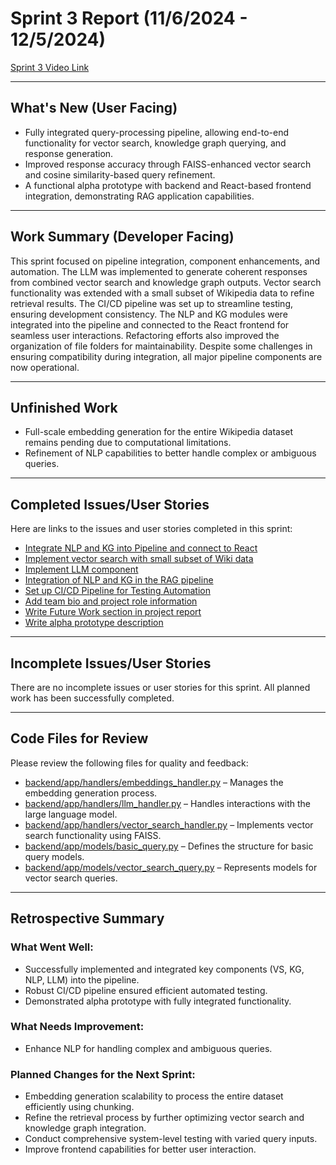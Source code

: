 # Sprint 3 Report (11/6/2024 - 12/5/2024)

[Sprint 3 Video Link](https://www.youtube.com/watch?v=whDkO0fSobI&feature=youtu.be)

---

## What's New (User Facing)
* Fully integrated query-processing pipeline, allowing end-to-end functionality for vector search, knowledge graph querying, and response generation.
* Improved response accuracy through FAISS-enhanced vector search and cosine similarity-based query refinement.
* A functional alpha prototype with backend and React-based frontend integration, demonstrating RAG application capabilities.

---

## Work Summary (Developer Facing)
This sprint focused on pipeline integration, component enhancements, and automation. The LLM was implemented to generate coherent responses from combined vector search and knowledge graph outputs. Vector search functionality was extended with a small subset of Wikipedia data to refine retrieval results. The CI/CD pipeline was set up to streamline testing, ensuring development consistency. The NLP and KG modules were integrated into the pipeline and connected to the React frontend for seamless user interactions. Refactoring efforts also improved the organization of file folders for maintainability. Despite some challenges in ensuring compatibility during integration, all major pipeline components are now operational.

---

## Unfinished Work
* Full-scale embedding generation for the entire Wikipedia dataset remains pending due to computational limitations.
* Refinement of NLP capabilities to better handle complex or ambiguous queries.

---

## Completed Issues/User Stories
Here are links to the issues and user stories completed in this sprint:

- [Integrate NLP and KG into Pipeline and connect to React](https://github.com/mollyiverson/ACME10-HE-RAGApp/issues/61)  
- [Implement vector search with small subset of Wiki data](https://github.com/mollyiverson/ACME10-HE-RAGApp/issues/62)  
- [Implement LLM component](https://github.com/mollyiverson/ACME10-HE-RAGApp/issues/63)  
- [Integration of NLP and KG in the RAG pipeline](https://github.com/mollyiverson/ACME10-HE-RAGApp/issues/64)  
- [Set up CI/CD Pipeline for Testing Automation](https://github.com/mollyiverson/ACME10-HE-RAGApp/issues/65)  
- [Add team bio and project role information](https://github.com/mollyiverson/ACME10-HE-RAGApp/issues/68)  
- [Write Future Work section in project report](https://github.com/mollyiverson/ACME10-HE-RAGApp/issues/69)  
- [Write alpha prototype description](https://github.com/mollyiverson/ACME10-HE-RAGApp/issues/71)  


---

## Incomplete Issues/User Stories
There are no incomplete issues or user stories for this sprint. All planned work has been successfully completed.

---

## Code Files for Review
Please review the following files for quality and feedback:
- [backend/app/handlers/embeddings_handler.py](https://github.com/mollyiverson/ACME10-HE-RAGApp/blob/main/backend/app/handlers/embeddings_handler.py) – Manages the embedding generation process.
- [backend/app/handlers/llm_handler.py](https://github.com/mollyiverson/ACME10-HE-RAGApp/blob/main/backend/app/handlers/llm_handler.py) – Handles interactions with the large language model.
- [backend/app/handlers/vector_search_handler.py](https://github.com/mollyiverson/ACME10-HE-RAGApp/blob/main/backend/app/handlers/vector_search_handler.py) – Implements vector search functionality using FAISS.
- [backend/app/models/basic_query.py](https://github.com/mollyiverson/ACME10-HE-RAGApp/blob/main/backend/app/models/basic_query.py) – Defines the structure for basic query models.
- [backend/app/models/vector_search_query.py](https://github.com/mollyiverson/ACME10-HE-RAGApp/blob/main/backend/app/models/vector_search_query.py) – Represents models for vector search queries.
---

## Retrospective Summary
### What Went Well:
* Successfully implemented and integrated key components (VS, KG, NLP, LLM) into the pipeline.
* Robust CI/CD pipeline ensured efficient automated testing.
* Demonstrated alpha prototype with fully integrated functionality.

### What Needs Improvement:
* Enhance NLP for handling complex and ambiguous queries.

### Planned Changes for the Next Sprint:
* Embedding generation scalability to process the entire dataset efficiently using chunking.
* Refine the retrieval process by further optimizing vector search and knowledge graph integration.
* Conduct comprehensive system-level testing with varied query inputs.
* Improve frontend capabilities for better user interaction.
